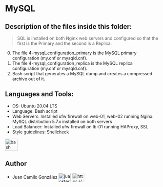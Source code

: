 # MySQL

## Description of the files inside this folder:

> SQL is installed on both Nginx web servers and configured so that the first is the Primary and the second is a Replica.

0. The file 4-mysql_configuration_primary is the MySQL primary configuration (my.cnf or mysqld.cnf).
1. The file 4-mysql_configuration_replica is the MySQL replica configuration (my.cnf or mysqld.cnf).
2. Bash script that generates a MySQL dump and creates a compressed archive out of it.

## Languages and Tools:

- OS: Ubuntu 20.04 LTS
- Language: Bash script
- Web Servers: Installed ufw firewall on web-01, web-02 running Nginx. MySQL distribution 5.7.x installed on both servers
- Load Balancer: Installed ufw firewall on lb-01 running HAProxy, SSL
- Style guidelines: [Shellcheck](https://github.com/koalaman/shellcheck)

<p align="left"> <a href="https://www.gnu.org/software/bash/" target="_blank" rel="noreferrer"> <img src="https://www.vectorlogo.zone/logos/gnu_bash/gnu_bash-icon.svg" alt="bash" width="40" height="40"/> </a> </p>


## Author

- Juan Camilo González <a href="https://twitter.com/juankter" target="blank"><img align="center" src="https://raw.githubusercontent.com/rahuldkjain/github-profile-readme-generator/master/src/images/icons/Social/twitter.svg" alt="juankter" height="30" width="40" /></a>
<a href="https://bit.ly/2MBNR0t" target="blank"><img align="center" src="https://raw.githubusercontent.com/rahuldkjain/github-profile-readme-generator/master/src/images/icons/Social/linked-in-alt.svg" alt="https://bit.ly/2mbnr0t" height="30" width="40" /></a>
